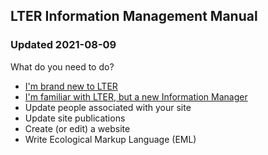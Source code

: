 ## LTER Information Management Manual
### Updated 2021-08-09

What do you need to do?

* [I'm brand new to LTER](https://github.com/marty-downs/test/wiki/I'm-brand-new-to-LTER)
* [I'm familiar with LTER, but a new Information Manager](https://github.com/marty-downs/test/wiki/New-to-Information-Management)
* Update people associated with your site
* Update site publications
* Create (or edit) a website
* Write Ecological Markup Language (EML)
